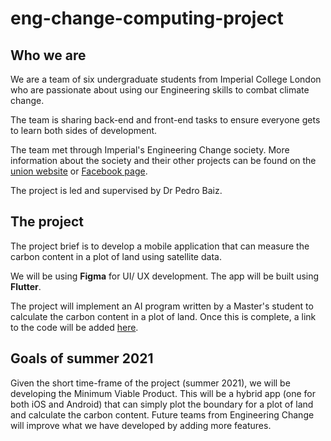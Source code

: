 # eng-change-computing-project

## Who we are

We are a team of six undergraduate students from Imperial College London who are passionate about using our Engineering skills to combat climate change. </br>

The team is sharing back-end and front-end tasks to ensure everyone gets to learn both sides of development. </br>

The team met through Imperial's Engineering Change society. More information about the society and their other projects can be found on the [union website](https://www.imperialcollegeunion.org/activities/a-to-z/engineering-change) or [Facebook page](https://www.facebook.com/EngChangeIC/). </br> 

The project is led and supervised by Dr Pedro Baiz.

## The project

The project brief is to develop a mobile application that can measure the carbon content in a plot of land using satellite data. </br>


We will be using **Figma** for UI/ UX development. The app will be built using **Flutter**. </br>

The project will implement an AI program written by a Master's student to calculate the carbon content in a plot of land. Once this is complete, a link to the code will be added [here]().

## Goals of summer 2021

Given the short time-frame of the project (summer 2021), we will be developing the Minimum Viable Product. This will be a hybrid app (one for both iOS and Android) that can simply plot the boundary for a plot of land and calculate the carbon content. Future teams from Engineering Change will improve what we have developed by adding more features.
